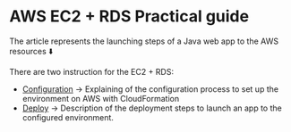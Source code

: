 # AWS EC2 + RDS Practical guide

The article represents the launching steps of a Java web app to the AWS resources :arrow_down:

There are two instruction for the EC2 + RDS:
 * [Configuration](CONFIGURATION.md) -> Explaining of the configuration process to set up the environment on AWS with CloudFormation
 * [Deploy](DEPLOY.md) -> Description of the deployment steps to launch an app to the configured environment.
